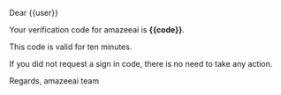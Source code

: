 Dear {{user}}

Your verification code for amazeeai is **{{code}}**.

This code is valid for ten minutes.

If you did not request a sign in code, there is no need to take any action.

Regards,
amazeeai team
